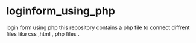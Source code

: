 # loginform_using_php
login form using php 
this repository contains a php file to connect diffrent files like css ,html , php files .
